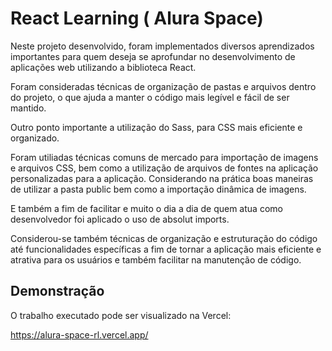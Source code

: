 
# React Learning ( Alura Space)

Neste projeto desenvolvido, foram implementados diversos aprendizados importantes para quem deseja se aprofundar no desenvolvimento de aplicações web utilizando a biblioteca React.

Foram consideradas técnicas de organização de pastas e arquivos dentro do projeto, o que ajuda a manter o código mais legível e fácil de ser mantido.

Outro ponto importante a utilização do Sass, para CSS mais eficiente e organizado.

Foram utiliadas técnicas comuns de mercado para importação de imagens e arquivos CSS, bem como a utilização de arquivos de fontes na aplicação personalizadas para a aplicação. Considerando na prática boas maneiras de utilizar a pasta public bem como a importação dinâmica de imagens.

E também a fim de facilitar e muito o dia a dia de quem atua como desenvolvedor foi aplicado o uso de absolut imports.

Considerou-se também  técnicas de organização e estruturação do código até funcionalidades específicas a fim de tornar a aplicação mais eficiente e atrativa para os usuários e também facilitar na manutenção de código.


## Demonstração

O trabalho executado pode ser visualizado na Vercel:

https://alura-space-rl.vercel.app/

